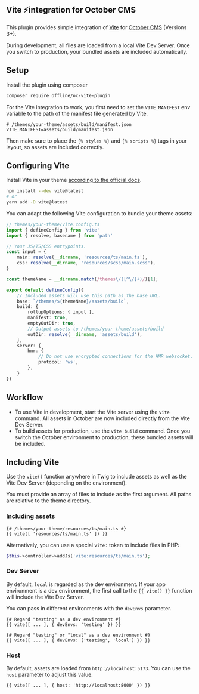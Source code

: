 ## Vite ⚡integration for October CMS

This plugin provides simple integration of [Vite](https://vitejs.dev/) for [October CMS](https://octobercms.com/) (Versions 3+).

During development, all files are loaded from a local Vite Dev Server. Once you switch to production, your bundled assets are included automatically.

## Setup

Install the plugin using composer

```bash
composer require offline/oc-vite-plugin
```

For the Vite integration to work, you first need to set the `VITE_MANIFEST`
env variable to the path of the manifest file generated by Vite.

```env
# /themes/your-theme/assets/build/manifest.json
VITE_MANIFEST=assets/build/manifest.json
```

Then make sure to place the `{% styles %}` and `{% scripts %}` tags in your layout,
so assets are included correctly.

## Configuring Vite

Install Vite in your theme [according to the official docs](https://vitejs.dev/guide/).

```bash
npm install --dev vite@latest
# or
yarn add -D vite@latest
```

You can adapt the following Vite configuration to bundle your theme assets:

```ts
// themes/your-theme/vite.config.ts
import { defineConfig } from 'vite'
import { resolve, basename } from 'path'

// Your JS/TS/CSS entrypoints.
const input = {
    main: resolve(__dirname, 'resources/ts/main.ts'),
    css: resolve(__dirname, 'resources/scss/main.scss'),
}

const themeName = __dirname.match(/themes\/([^\/]+)/)[1];

export default defineConfig({
    // Included assets will use this path as the base URL.
    base: `/themes/${themeName}/assets/build`,
    build: {
        rollupOptions: { input },
        manifest: true,
        emptyOutDir: true,
        // Output assets to /themes/your-theme/assets/build
        outDir: resolve(__dirname, 'assets/build'),
    },
    server: {
        hmr: {
            // Do not use encrypted connections for the HMR websocket.
            protocol: 'ws',
        },
    }
})

```

## Workflow

* To use Vite in development, start the Vite server using the `vite` command. All assets in October are now included directly from the Vite Dev Server.
* To build assets for production, use the `vite build` command. Once you switch the October environment to production, these bundled assets will be included.

## Including Vite

Use the `vite()` function anywhere in Twig to include assets as well as the Vite Dev Server (depending on the environment).

You must provide an array of files to include as the first argument.
All paths are relative to the theme directory.

### Including assets

```twig
{# /themes/your-theme/resources/ts/main.ts #}
{{ vite([ 'resources/ts/main.ts' ]) }}
```

Alternatively, you can use a special `vite:` token to include files in PHP:

```php
$this->controller->addJs('vite:resources/ts/main.ts');
```

### Dev Server

By default, `local` is regarded as the dev environment. If your app environment is a dev environment,
the first call to the `{{ vite() }}` function will include the Vite Dev Server.

You can pass in different environments with the `devEnvs` parameter.

```twig
{# Regard "testing" as a dev environment #}
{{ vite([ ... ], { devEnvs: 'testing' }) }}

{# Regard "testing" or "local" as a dev environment #}
{{ vite([ ... ], { devEnvs: ['testing', 'local'] }) }}
```

### Host

By default, assets are loaded from `http://localhost:5173`. You can use the `host` parameter
to adjust this value.

```twig
{{ vite([ ... ], { host: 'http://localhost:8000' }) }}
```

